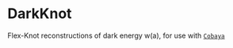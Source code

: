 # DarkKnot
Flex-Knot reconstructions of dark energy w(a), for use with [`Cobaya`](https://cobaya.readthedocs.io/en/latest/)
